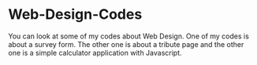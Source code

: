 # Web-Design-Codes
You can look at some of my codes about Web Design. One of my codes is about a survey form. The other one is about a tribute page and the other one is a simple calculator application with Javascript.
